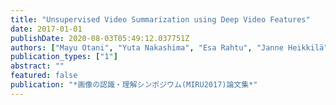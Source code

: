 ```yaml
---
title: "Unsupervised Video Summarization using Deep Video Features"
date: 2017-01-01
publishDate: 2020-08-03T05:49:12.037751Z
authors: ["Mayu Otani", "Yuta Nakashima", "Esa Rahtu", "Janne Heikkilä", "Naokazu Yokoya"]
publication_types: ["1"]
abstract: ""
featured: false
publication: "*画像の認識・理解シンポジウム(MIRU2017)論文集*"
---
```


